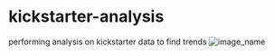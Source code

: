 # kickstarter-analysis
performing analysis on kickstarter data to find trends
![image_name](/Users/nishatsultana/Desktop/classwork/Challenge1/to/image_image1.png)

